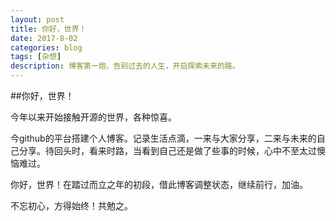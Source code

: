 ```yaml
---
layout: post
title: 你好，世界！
date: 2017-8-02
categories: blog
tags: [杂想]
description: 博客第一炮，告别过去的人生，开启探索未来的路。
---
```


##你好，世界！

今年以来开始接触开源的世界，各种惊喜。

今github的平台搭建个人博客。记录生活点滴，一来与大家分享，二来与未来的自己分享。待回头时，看来时路，当看到自己还是做了些事的时候，心中不至太过懊恼难过。

你好，世界！在踏过而立之年的初段，借此博客调整状态，继续前行，加油。

不忘初心，方得始终！共勉之。


